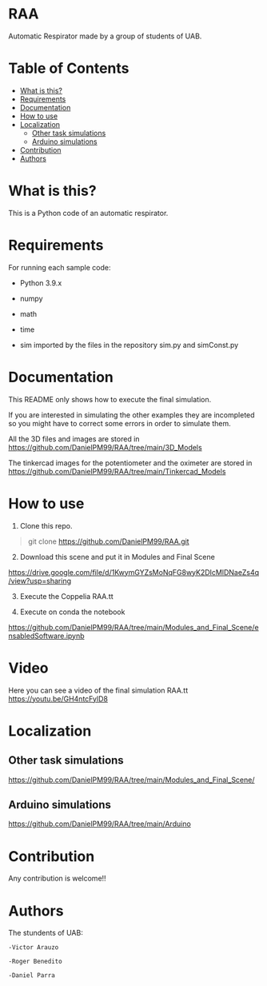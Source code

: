 # RAA
Automatic Respirator made by a group of students of UAB.

# Table of Contents
   * [What is this?](#what-is-this)
   * [Requirements](#requirements)
   * [Documentation](#documentation)
   * [How to use](#how-to-use)
   * [Localization](#localization)
      * [Other task simulations](#other-task-simulations)
      * [Arduino simulations](#arduino-simulations)
   * [Contribution](#contribution)
   * [Authors](#authors)

# What is this?

This is a Python code of an automatic respirator.

# Requirements

For running each sample code:

- Python 3.9.x

- numpy

- math

- time

- sim imported by the files in the repository sim.py and simConst.py

# Documentation

This README only shows how to execute the final simulation.

If you are interested in simulating the other examples they are incompleted so you might have to correct some errors in order to simulate them.

All the 3D files and images are stored in https://github.com/DanielPM99/RAA/tree/main/3D_Models

The tinkercad images for the potentiometer and the oximeter are stored in https://github.com/DanielPM99/RAA/tree/main/Tinkercad_Models

# How to use

1. Clone this repo.

> git clone https://github.com/DanielPM99/RAA.git

2. Download this scene and put it in Modules and Final Scene

https://drive.google.com/file/d/1KwymGYZsMoNqFG8wyK2DIcMlDNaeZs4q/view?usp=sharing

3. Execute the Coppelia RAA.tt

4. Execute on conda the notebook

https://github.com/DanielPM99/RAA/tree/main/Modules_and_Final_Scene/ensabledSoftware.ipynb

# Video
Here you can see a video of the final simulation RAA.tt
https://youtu.be/GH4ntcFylD8

# Localization

## Other task simulations

https://github.com/DanielPM99/RAA/tree/main/Modules_and_Final_Scene/

## Arduino simulations

https://github.com/DanielPM99/RAA/tree/main/Arduino

# Contribution

Any contribution is welcome!!

# Authors

The stundents of UAB:
  
    -Victor Arauzo
  
    -Roger Benedito
  
    -Daniel Parra
